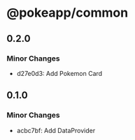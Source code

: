 # @pokeapp/common

## 0.2.0

### Minor Changes

- d27e0d3: Add Pokemon Card

## 0.1.0

### Minor Changes

- acbc7bf: Add DataProvider
